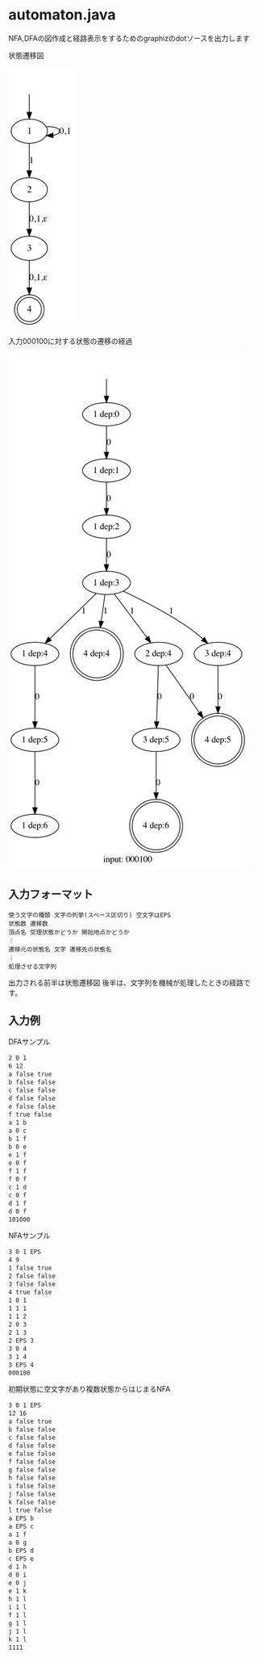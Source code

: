 # automaton.java

NFA,DFAの図作成と経路表示をするためのgraphizのdotソースを出力します

状態遷移図

![](hoge2.png)

入力000100に対する状態の遷移の経過

![](hoge1.png)


## 入力フォーマット

```text
使う文字の種類 文字の列挙(スペース区切り) 空文字はEPS
状態数 遷移数
頂点名 受理状態かどうか 開始地点かどうか
︙
遷移元の状態名 文字 遷移先の状態名
︙
処理させる文字列
```
出力される前半は状態遷移図
後半は、文字列を機械が処理したときの経路です。

## 入力例

DFAサンプル

```
2 0 1
6 12
a false true
b false false
c false false
d false false
e false false
f true false
a 1 b
a 0 c
b 1 f
b 0 e
e 1 f
e 0 f
f 1 f
f 0 f
c 1 d
c 0 f
d 1 f
d 0 f
101000
```

NFAサンプル

```
3 0 1 EPS
4 9
1 false true
2 false false
3 false false
4 true false
1 0 1
1 1 1
1 1 2
2 0 3
2 1 3
2 EPS 3
3 0 4
3 1 4
3 EPS 4
000100
```

初期状態に空文字があり複数状態からはじまるNFA

```
3 0 1 EPS
12 16
a false true
b false false
c false false
d false false
e false false
f false false
g false false
h false false
i false false
j false false
k false false
l true false
a EPS b
a EPS c
a 1 f
a 0 g
b EPS d
c EPS e
d 1 h
d 0 i
e 0 j
e 1 k
h 1 l
i 1 l
f 1 l
g 1 l
j 1 l
k 1 l
1111
```

